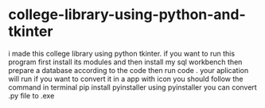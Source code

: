 # college-library-using-python-and-tkinter
i made this college library using python tkinter.
if you want to run this program first install its modules
and then install my sql workbench then prepare a database according to the code
then run code . your aplication will run 
if you want to convert it in a app with icon you should follow the command in terminal
pip install pyinstaller
using pyinstaller you can convert .py file to .exe
